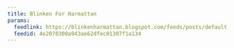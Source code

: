 ```yaml
---
title: Blinken For Harmattan
params:
  feedlink: https://blinkenharmattan.blogspot.com/feeds/posts/default
  feedid: 4e2078300a943ae62dfec01307f1a134
---
```

